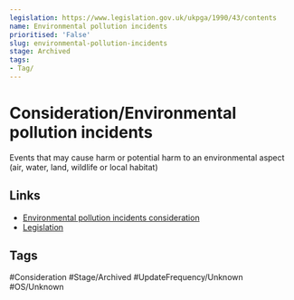 ```yaml
---
legislation: https://www.legislation.gov.uk/ukpga/1990/43/contents
name: Environmental pollution incidents
prioritised: 'False'
slug: environmental-pollution-incidents
stage: Archived
tags:
- Tag/
---
```


# Consideration/Environmental pollution incidents

Events that may cause harm or potential harm to an environmental aspect (air, water, land, wildlife or local habitat)

## Links

* [Environmental pollution incidents consideration](https://design.planning.data.gov.uk/planning-consideration/environmental-pollution-incidents)
* [Legislation](https://www.legislation.gov.uk/ukpga/1990/43/contents)

## Tags

#Consideration #Stage/Archived #UpdateFrequency/Unknown #OS/Unknown